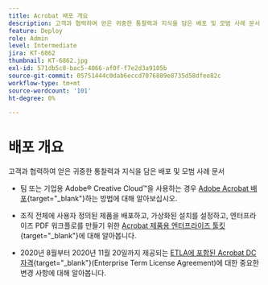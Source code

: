 ```yaml
---
title: Acrobat 배포 개요
description: 고객과 협력하여 얻은 귀중한 통찰력과 지식을 담은 배포 및 모범 사례 문서
feature: Deploy
role: Admin
level: Intermediate
jira: KT-6862
thumbnail: KT-6862.jpg
exl-id: 571db5c8-bac5-4066-af0f-f7e2d3a9105b
source-git-commit: 05751444c0dab6eccd7076889e8735d58dfee82c
workflow-type: tm+mt
source-wordcount: '101'
ht-degree: 0%

---
```


# 배포 개요

고객과 협력하여 얻은 귀중한 통찰력과 지식을 담은 배포 및 모범 사례 문서

* 팀 또는 기업용 Adobe® Creative Cloud™을 사용하는 경우 [Adobe Acrobat 배포](https://helpx.adobe.com/enterprise/using/deploying-acrobat.html){target="_blank"}하는 방법에 대해 알아보십시오.

* 조직 전체에 사용자 정의된 제품을 배포하고, 가상화된 설치를 설정하고, 엔터프라이즈 PDF 워크플로를 만들기 위한 [Acrobat 제품용 엔터프라이즈 툴킷](https://www.adobe.com/devnet-docs/acrobatetk/index.html){target="_blank"}에 대해 알아봅니다.

* 2020년 8월부터 2020년 11월 20일까지 제공되는 [ETLA에 포함된 Acrobat DC 자격](signentitlementchanges.md){target="_blank"}(Enterprise Term License Agreement)에 대한 중요한 변경 사항에 대해 알아봅니다.
